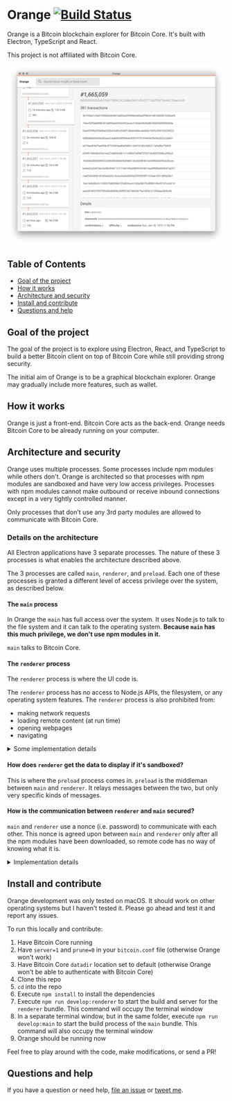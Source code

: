 # Orange [![Build Status](https://travis-ci.org/orange-org/orange.svg?branch=master)](https://travis-ci.org/orange-org/orange)

Orange is a Bitcoin blockchain explorer for Bitcoin Core. It's built with
Electron, TypeScript and React.

This project is not affiliated with Bitcoin Core.

![Orange](./docs/orange.png)

## Table of Contents

- [Goal of the project](#goal-of-the-project)
- [How it works](#how-it-works)
- [Architecture and security](#architecture-and-security)
- [Install and contribute](#install-and-contribute)
- [Questions and help](#questions-and-help)

## Goal of the project

The goal of the project is to explore using Electron, React, and TypeScript to
build a better Bitcoin client on top of Bitcoin Core while still providing
strong security.

The initial aim of Orange is to be a graphical blockchain explorer. Orange may
gradually include more features, such as wallet.

## How it works

Orange is just a front-end. Bitcoin Core acts as the back-end. Orange needs
Bitcoin Core to be already running on your computer.

## Architecture and security

Orange uses multiple processes. Some processes include npm modules while others
don't. Orange is architected so that processes with npm modules are sandboxed
and have very low access privileges. Processes with npm modules cannot make
outbound or receive inbound connections except in a very tightly controlled
manner.

Only processes that don't use any 3rd party modules are allowed to communicate
with Bitcoin Core.

### Details on the architecture

All Electron applications have 3 separate processes. The nature of these 3
processes is what enables the architecture described above.

The 3 processes are called `main`, `renderer`, and `preload`. Each one of these
processes is granted a different level of access privilege over the system, as
described below.

#### The `main` process

In Orange the `main` has full access over the system. It uses Node.js to talk to
the file system and it can talk to the operating system. **Because `main` has
this much privilege, we don't use npm modules in it.**

`main` talks to Bitcoin Core.

#### The `renderer` process

The `renderer` process is where the UI code is.

The `renderer` process has no access to Node.js APIs, the filesystem, or any
operating system features. The `renderer` process is also prohibited from:

- making network requests
- loading remote content (at run time)
- opening webpages
- navigating

<details><summary>Some implementation details</summary>

We implement the
[security recommendations](https://electronjs.org/docs/tutorial/security?q=j#checklist-security-recommendations)
provided by Electron. Many of these recommendations are particular to loading
"remote content", that is content over the network. In Orange we disable
networking completely, but we consider npm modules in the `renderer` process to
be equivalent to "remote content" so we follow these recommendations as strictly
as possible:

- Node integration is disabled
- Content isolation is enabled
- Web security is enabled
- A strict content security policy is provided
- Running insecure content is disabled
- No experimental Chromium or Blink features are used
- WebView creation is disabled
- Navigation is disabled
- The remote module is disabled

</details>

#### How does `renderer` get the data to display if it's sandboxed?

This is where the `preload` process comes in. `preload` is the middleman between
`main` and `renderer`. It relays messages between the two, but only very
specific kinds of messages.

#### How is the communication between `renderer` and `main` secured?

`main` and `renderer` use a nonce (i.e. password) to communicate with each
other. This nonce is agreed upon between `main` and `renderer` only after all
the npm modules have been downloaded, so remote code has no way of knowing what
it is.

<details><summary>Implementation details</summary>

After the npm modules have been downloaded but before the Orange distributable
is created, the string `__NONCE__` in the code will be replaced with a base64
encoded random bytes. Care has to be taken to make sure this nonce is only known
to the local Orange code, not to the npm modules.

</details>

## Install and contribute

Orange development was only tested on macOS. It should work on other operating
systems but I haven't tested it. Please go ahead and test it and report any
issues.

To run this locally and contribute:

1. Have Bitcoin Core running
1. Have `server=1` and `prune=0` in your `bitcoin.conf` file (otherwise Orange
   won't work)
1. Have Bitcoin Core `datadir` location set to default (otherwise Orange won't
   be able to authenticate with Bitcoin Core)
1. Clone this repo
1. `cd` into the repo
1. Execute `npm install` to install the dependencies
1. Execute `npm run develop:renderer` to start the build and server for the
   `renderer` bundle. This command will occupy the terminal window
1. In a separate terminal window, but in the same folder, execute
   `npm run develop:main` to start the build process of the `main` bundle. This
   command will also occupy the terminal window
1. Orange should be running now

Feel free to play around with the code, make modifications, or send a PR!

## Questions and help

If you have a question or need help,
[file an issue](https://github.com/orange-org/orange/issues/new) or
[tweet me](https://twitter.com/msafi).

